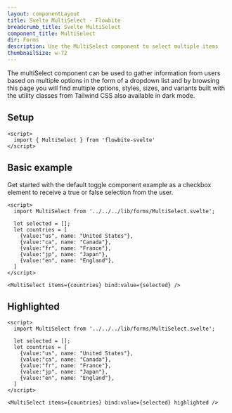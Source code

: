 ```yaml
---
layout: componentLayout
title: Svelte MultiSelect - Flowbite
breadcrumb_title: Svelte MultiSelect
component_title: MultiSelect
dir: Forms
description: Use the MultiSelect component to select multiple items
thumbnailSize: w-72
---
```


<script>
  import { TableProp, TableDefaultRow, DocBadgeList } from '../../utils'
  import { onMount } from 'svelte';
  import { Toggle, Badge, A } from '$lib'
  import { props as items } from '../../props/Toggle.json'

  const events = ["on:change","on:click"];
</script>

The multiSelect component can be used to gather information from users based on multiple options in the form of a dropdown list and by browsing this page you will find multiple options, styles, sizes, and variants built with the utility classes from Tailwind CSS also available in dark mode.

## Setup

```svelte example hideOutput
<script>
  import { MultiSelect } from 'flowbite-svelte'
</script>
```

## Basic example

Get started with the default toggle component example as a checkbox element to receive a true or false selection from the user.

```svelte example hideScript class="h-80"
<script>
  import MultiSelect from '../../../lib/forms/MultiSelect.svelte';

  let selected = [];
  let countries = [
    {value:"us", name: "United States"},
    {value:"ca", name: "Canada"},
    {value:"fr", name: "France"},
    {value:"jp", name: "Japan"},
    {value:"en", name: "England"},
  ]
</script>

<MultiSelect items={countries} bind:value={selected} />
```

## Highlighted

```svelte example hideScript class="h-80"
<script>
  import MultiSelect from '../../../lib/forms/MultiSelect.svelte';

  let selected = [];
  let countries = [
    {value:"us", name: "United States"},
    {value:"ca", name: "Canada"},
    {value:"fr", name: "France"},
    {value:"jp", name: "Japan"},
    {value:"en", name: "England"},
  ]
</script>

<MultiSelect items={countries} bind:value={selected} highlighted />
```
